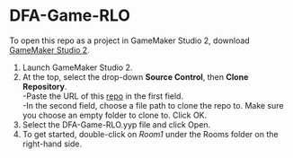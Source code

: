 # DFA-Game-RLO
To open this repo as a project in GameMaker Studio 2, download [GameMaker Studio 2](https://www.yoyogames.com/get).
1. Launch GameMaker Studio 2.
2. At the top, select the drop-down **Source Control**, then **Clone Repository**.<br />
  -Paste the URL of this [repo](https://github.com/apmalinsky/DFA-Game-RLO) in the first field.<br />
  -In the second field, choose a file path to clone the repo to. Make sure you choose an empty folder to clone to. Click OK.<br />
3. Select the DFA-Game-RLO.yyp file and click Open. 
4. To get started, double-click on *Room1* under the Rooms folder on the right-hand side.
